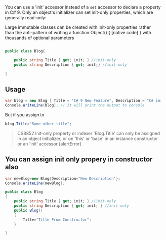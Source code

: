 You can use a 'init' accessor instead of a `set` accessor to declare a property in C# 9. Only an object's initializer can set init-only properties, which are generally read-only:

Large immutable classes can be created with init-only properties rather than the anti-pattern of writing a function Object() { [native code] } with thousands of optional parameters

```csharp

public class Blog{

	public string Title { get; init; } //init-only
	public string Description { get; init;} //init-only
	
}
```
## Usage
```csharp
var blog = new Blog { Title = "C# 9 New Feature", Description = "C# init create read only property" };
Console.WriteLine(blog); // It will print the output to console
```
But if you assign to 

```csharp
blog.Title="Some other title"; 
```
>CS8852 Init-only property or indexer 'Blog.Title' can only be assigned in an object initializer, or on 'this' or 'base' in an instance constructor or an 'init' accessor.{alertError}

## You can assign init only propery in constructor also

```csharp
var newBlog=new Blog{Description="New Description"};
Console.WriteLine(newBlog);

public class Blog
{
	public string Title { get; init; } //init-only
	public string Description { get; init; } //init-only
	public Blog()
	{
		Title="Title From Constructor";
	}

}
```
<!--stackedit_data:
eyJoaXN0b3J5IjpbODY4OTU4ODE1LC04MzUxNTgyODAsNzMwOT
k4MTE2XX0=
-->